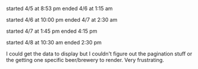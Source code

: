 started 4/5 at 8:53 pm ended 4/6 at 1:15 am

started 4/6 at 10:00 pm ended 4/7 at 2:30 am

started 4/7 at 1:45 pm ended 4:15 pm

started 4/8 at 10:30 am ended 2:30 pm


I could get the data to display but I couldn't figure out the pagination stuff or the getting one specific beer/brewery to render. Very frustrating.

